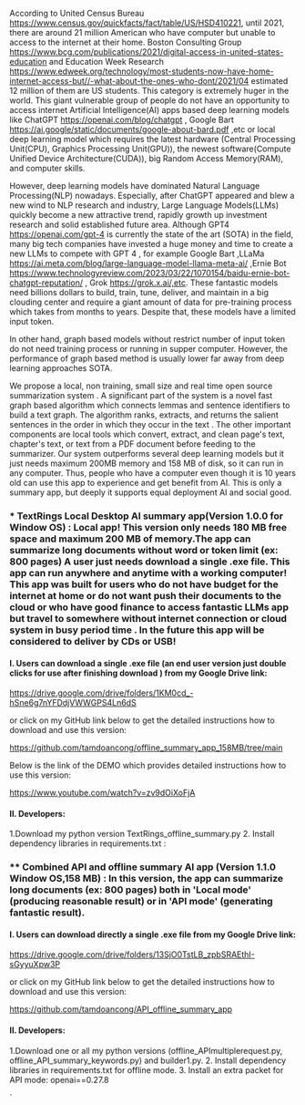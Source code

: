 ﻿According to  United Census Bureau https://www.census.gov/quickfacts/fact/table/US/HSD410221, until 2021, there are around 21 million American who have computer but unable to access to the internet at their home.
Boston Consulting Group https://www.bcg.com/publications/2021/digital-access-in-united-states-education and Education Week Research https://www.edweek.org/technology/most-students-now-have-home-internet-access-but//-what-about-the-ones-who-dont/2021/04 estimated 12 million of them are US students.
This category is extremely huger in the world.
This giant vulnerable group of people do not have an opportunity to access  internet Artificial Intelligence(AI)  apps based deep learning models like ChatGPT https://openai.com/blog/chatgpt , Google Bart https://ai.google/static/documents/google-about-bard.pdf ,etc or  local deep learning model which requires  the latest hardware (Central Processing Unit(CPU), Graphics Processing Unit(GPU)), the newest software(Compute Unified Device Architecture(CUDA)), big Random Access Memory(RAM), and computer skills.

However, deep learning models have dominated Natural Language Processing(NLP) nowadays.
Especially, after ChatGPT appeared and blew a new wind to NLP research and industry, Large Language Models(LLMs) quickly become a new attractive trend, rapidly growth up investment research and solid established future area.
Although GPT4 https://openai.com/gpt-4 is currently the state of the art (SOTA) in the field, many big tech companies have invested a huge money and time to create a new LLMs to compete with GPT 4 , for example Google Bart ,LLaMa https://ai.meta.com/blog/large-language-model-llama-meta-ai/ ,Ernie Bot https://www.technologyreview.com/2023/03/22/1070154/baidu-ernie-bot-chatgpt-reputation/ , Grok https://grok.x.ai/,etc.
These fantastic models need billions dollars to build, train, tune, deliver, and maintain  in a big clouding center and require a giant amount of data for pre-training process which takes from months to years.
Despite that, these models have a limited input token.

In other hand, graph based models without restrict number of input token do not need training process or  running in supper computer.
However, the performance of graph based method is usually lower  far away from  deep learning approaches SOTA.

We propose a local, non training, small size and real time   open source summarization system .
A significant part of the system is a novel fast graph based algorithm which connects lemmas and sentence identifiers to build a text graph.
The algorithm  ranks, extracts, and returns  the salient sentences in the order in which they occur in the text .
The other important components are local tools which convert, extract, and clean page's text, chapter's text, or text from a PDF document before feeding to the summarizer.
Our system outperforms several deep learning models but it just needs maximum 200MB memory and 158 MB of disk, so it  can run in any computer.
Thus, people who have a computer even though it is 10 years old can use this app to experience and get benefit from AI.
This is only a summary app, but deeply it supports equal deployment AI and social good.

### * TextRings Local Desktop AI summary app(Version 1.0.0 for Window OS) : Local app! This version only needs 180 MB free space and maximum 200 MB of memory.The app can summarize long documents without word or token limit (ex: 800 pages) A user just needs download a single .exe file. This app can run anywhere and anytime with a working computer! This app was built for users who do not have budget for the internet at home or do not want push their documents to the cloud or who  have good finance to access fantastic LLMs app but travel to somewhere without internet connection or cloud system in busy period time . In the future this app will be considered to deliver by CDs or USB!

#### I. Users can download a single .exe file (an end user version just double clicks for use after finishing download ) from my Google Drive link:

https://drive.google.com/drive/folders/1KM0cd_-hSne6g7nYFDdjVWWGPS4Ln6dS

 or  click on my GitHub link below to get the detailed instructions how to download and use this version:

https://github.com/tamdoancong/offline_summary_app_158MB/tree/main

Below  is the link of the DEMO  which provides detailed instructions how to use this version:  

https://www.youtube.com/watch?v=zv9dOiXoFjA

#### II. Developers:

1.Download my python version TextRings_offline_summary.py 
2. Install dependency libraries in requirements.txt :


### ** Combined API and offline summary AI app (Version 1.1.0 Window OS,158 MB) : In this version, the app can summarize long documents  (ex: 800 pages) both  in 'Local mode' (producing reasonable result) or in 'API mode' (generating fantastic result).

#### I. Users can download directly a single .exe file from my Google Drive link:

https://drive.google.com/drive/folders/13SjO0TstLB_zpbSRAEthI-sGyyuXpw3P

or  click on my GitHub link below to get the detailed instructions how to download and use this version:

https://github.com/tamdoancong/API_offline_summary_app

#### II. Developers:
1.Download one or all my python versions (offline_APImultiplerequest.py, offline_API_summary_keywords.py) and builder1.py.
2. Install dependency libraries in requirements.txt for offline mode.
3. Install  an extra packet for API mode:
    openai==0.27.8
    


`